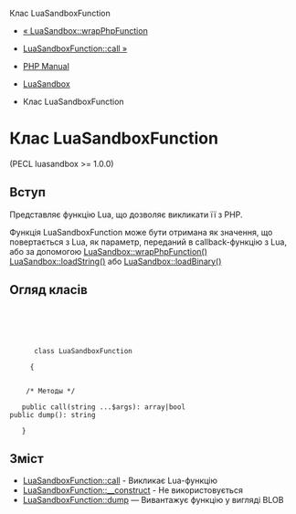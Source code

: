 Клас LuaSandboxFunction

-   [« LuaSandbox::wrapPhpFunction](luasandbox.wrapphpfunction.html)
    
-   [LuaSandboxFunction::call »](luasandboxfunction.call.html)
    
-   [PHP Manual](index.html)
    
-   [LuaSandbox](book.luasandbox.html)
    
-   Клас LuaSandboxFunction
    

# Клас LuaSandboxFunction

(PECL luasandbox >= 1.0.0)

## Вступ

Представляє функцію Lua, що дозволяє викликати її з PHP.

Функція LuaSandboxFunction може бути отримана як значення, що повертається з Lua, як параметр, переданий в callback-функцію з Lua, або за допомогою [LuaSandbox::wrapPhpFunction()](luasandbox.wrapphpfunction.html) [LuaSandbox::loadString()](luasandbox.loadstring.html) або [LuaSandbox::loadBinary()](luasandbox.loadbinary.html)

## Огляд класів

```classsynopsis



    
     
      class LuaSandboxFunction
     
     {


    /* Методы */
    
   public call(string ...$args): array|bool
public dump(): string

   }
```

## Зміст

-   [LuaSandboxFunction::call](luasandboxfunction.call.html) - Викликає Lua-функцію
-   [LuaSandboxFunction::\_\_construct](luasandboxfunction.construct.html) - Не використовується
-   [LuaSandboxFunction::dump](luasandboxfunction.dump.html) — Вивантажує функцію у вигляді BLOB